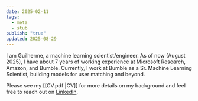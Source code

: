 ```yaml
---
date: 2025-02-11
tags:
  - meta
  - stub
publish: "true"
updated: 2025-08-29
---
```

I am Guilherme, a machine learning scientist/engineer. As of now (August 2025), I have about 7 years of working experience at Microsoft Research, Amazon, and Bumble. Currently, I work at Bumble as a Sr. Machine Learning Scientist, building models for user matching and beyond.

Please see my [[CV.pdf |CV]] for more details on my background and feel free to reach out on [LinkedIn](https://www.linkedin.com/in/gilunga/).